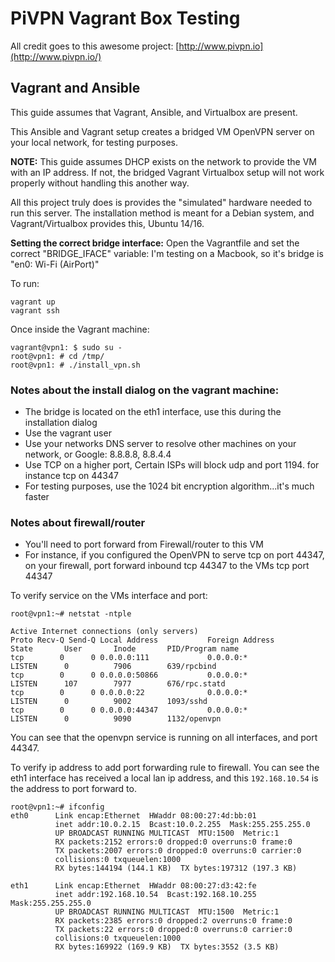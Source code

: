 # PiVPN Vagrant Box Testing

All credit goes to this awesome project:
[http://www.pivpn.io](http://www.pivpn.io/)

## Vagrant and Ansible

This guide assumes that Vagrant, Ansible, and Virtualbox are present.

This Ansible and Vagrant setup creates a bridged VM OpenVPN server on your local network, for testing purposes.

**NOTE:** This guide assumes DHCP exists on the network to provide the VM with an IP address. If not, the bridged Vagrant Virtualbox setup will not work properly without handling this another way.

All this project truly does is provides the "simulated" hardware needed to run this server.
The installation method is meant for a Debian system, and Vagrant/Virtualbox provides this, Ubuntu 14/16.

**Setting the correct bridge interface:**
Open the Vagrantfile and set the correct "BRIDGE_IFACE" variable:
I'm testing on a Macbook, so it's bridge is "en0: Wi-Fi (AirPort)"

To run:
```
vagrant up
vagrant ssh
```

Once inside the Vagrant machine:
```
vagrant@vpn1: $ sudo su -
root@vpn1: # cd /tmp/
root@vpn1: # ./install_vpn.sh
```

### Notes about the install dialog on the vagrant machine:
* The bridge is located on the eth1 interface, use this during the installation dialog
* Use the vagrant user
* Use your networks DNS server to resolve other machines on your network, or Google: 8.8.8.8, 8.8.4.4
* Use TCP on a higher port, Certain ISPs will block udp and port 1194. for instance tcp on 44347
* For testing purposes, use the 1024 bit encryption algorithm...it's much faster

### Notes about firewall/router
* You'll need to port forward from Firewall/router to this VM
* For instance, if you configured the OpenVPN to serve tcp on port 44347, on your firewall, port forward inbound tcp 44347 to the VMs tcp port 44347

To verify service on the VMs interface and port:
```
root@vpn1:~# netstat -ntple

Active Internet connections (only servers)
Proto Recv-Q Send-Q Local Address           Foreign Address         State       User       Inode       PID/Program name
tcp        0      0 0.0.0.0:111             0.0.0.0:*               LISTEN      0          7906        639/rpcbind
tcp        0      0 0.0.0.0:50866           0.0.0.0:*               LISTEN      107        7977        676/rpc.statd
tcp        0      0 0.0.0.0:22              0.0.0.0:*               LISTEN      0          9002        1093/sshd
tcp        0      0 0.0.0.0:44347           0.0.0.0:*               LISTEN      0          9090        1132/openvpn
```
You can see that the openvpn service is running on all interfaces, and port 44347.

To verify ip address to add port forwarding rule to firewall. You can see the eth1 interface has received a local lan ip address, and this ```192.168.10.54``` is the address to port forward to.
```
root@vpn1:~# ifconfig
eth0      Link encap:Ethernet  HWaddr 08:00:27:4d:bb:01
          inet addr:10.0.2.15  Bcast:10.0.2.255  Mask:255.255.255.0
          UP BROADCAST RUNNING MULTICAST  MTU:1500  Metric:1
          RX packets:2152 errors:0 dropped:0 overruns:0 frame:0
          TX packets:2007 errors:0 dropped:0 overruns:0 carrier:0
          collisions:0 txqueuelen:1000
          RX bytes:144194 (144.1 KB)  TX bytes:197312 (197.3 KB)

eth1      Link encap:Ethernet  HWaddr 08:00:27:d3:42:fe
          inet addr:192.168.10.54  Bcast:192.168.10.255  Mask:255.255.255.0
          UP BROADCAST RUNNING MULTICAST  MTU:1500  Metric:1
          RX packets:2385 errors:0 dropped:2 overruns:0 frame:0
          TX packets:22 errors:0 dropped:0 overruns:0 carrier:0
          collisions:0 txqueuelen:1000
          RX bytes:169922 (169.9 KB)  TX bytes:3552 (3.5 KB)
```
